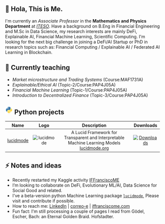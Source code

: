 ## 👋 Hola, This is Me.

I'm currently an *Associate Professor* in the **Mathematics and Physics Department** at *[ITESO](https://iteso.mx)*. Have a background on B.Eng in Financial Engineering and M.Sc in Data Science, my research interests are mainly DeFi, Explainable AI, Financial Machine Learning, Scientific Computing. I'm looking for the next big challenge in joining a DeFi/AI Startup or PhD in research topics such as: Financial Computing / Explainable AI / Federated AI Learning in Blockchain.

## 💬 Currently teaching
- *Market microstructure and Trading Systems* (Course:MAF1731A)
- *Explainable/Ethical AI* (Topic-2/Course:PAP4J05A)
- *Financial Machine Learning* (Topic-1/Course:PAP4J05A)
- *Introduction to Decentralized Finance* (Topic-3/Course:PAP4J05A)

## <img src="https://raw.githubusercontent.com/devicons/devicon/master/icons/python/python-original.svg" alt="python" width="25" height="25"/> Python projects

| Name | Logo | Description | Downloads | 
|:--------------------:|:--------:|:--------:|:-----------:|
| [lucidmode](https://github.com/lucidmode/lucidmode) | <img src="https://github.com/lucidmode/lucidmode/raw/main/images/lucidmode_logo.png" title="lucidmode" width="90%"> | A Lucid Framework for Transparent and Interpretable Machine Learning Models [lucidmode.org](https://lucidmode.org) | [![Downloads](https://pepy.tech/badge/lucidmode)](https://pepy.tech/project/lucidmode) | 

## ⚡ Notes and ideas
- Recently restarted my Kaggle activity [IFFranciscoME](https://www.kaggle.com/iffranciscome)
- I’m looking to collaborate on DeFi, Evolutionary ML/AI, Data Science for Social Good and related.
- I've a beta-version python Machine Learning package [`lucidmode`](https://github.com/lucidmode/lucidmode/), Please visit and contribute if possible.
- How to reach me: [LinkedIn](https://www.linkedin.com/in/iffranciscome/) | [correo-e](mailto:franciscome@iteso.mx) | [iffranciscome.com](https://www.iffranciscome.com) 
- Fun fact: I'm still processing a couple of pages I read from Gödel, Escher, Bach: an Eternal Golden Braid. Hofstadter.

